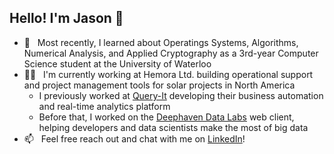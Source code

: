 ## Hello! I'm Jason 👋
- 🌱 &nbsp; Most recently, I learned about Operatings Systems, Algorithms, Numerical Analysis, and Applied Cryptography as a 3rd-year Computer Science student at the University of Waterloo
- 👨‍💻 &nbsp; I'm currently working at Hemora Ltd. building operational support and project management tools for solar projects in North America
  - I previously worked at [Query-It](https://www.queryitapp.com/) developing their business automation and real-time analytics platform
  - Before that, I worked on the [Deephaven Data Labs](https://www.deephaven.io) web client, helping developers and data scientists make the most of big data
- 📫 &nbsp; Feel free reach out and chat with me on [LinkedIn](https://www.linkedin.com/in/jason-wang24/)!
